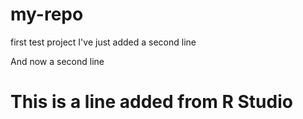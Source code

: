 # my-repo
first test project
I've just added a second line

And now a second line

# This is a line added from R Studio
